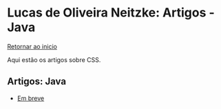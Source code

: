 # Lucas de Oliveira Neitzke: Artigos - Java

[Retornar ao inicio](README.md)

Aqui estão os artigos sobre CSS.

## Artigos: Java

- [Em breve](#teste)
